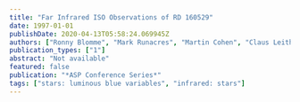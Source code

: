 ```yaml
---
title: "Far Infrared ISO Observations of RD 160529"
date: 1997-01-01
publishDate: 2020-04-13T05:58:24.069945Z
authors: ["Ronny Blomme", "Mark Runacres", "Martin Cohen", "Claus Leitherer", "Stanley Owocki"]
publication_types: ["1"]
abstract: "Not available"
featured: false
publication: "*ASP Conference Series*"
tags: ["stars: luminous blue variables", "infrared: stars"]
---
```


